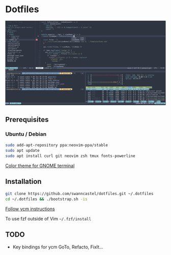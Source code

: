 # Dotfiles

![Dotfiles](./dotfiles.png "Screenshot of this dotfiles")

## Prerequisites

### Ubuntu / Debian

```bash
sudo add-apt-repository ppa:neovim-ppa/stable
sudo apt update
sudo apt install curl git neovim zsh tmux fonts-powerline
```

[Color theme for GNOME terminal](https://github.com/arcticicestudio/nord-gnome-terminal#installation)

## Installation

```bash
git clone https://github.com/swanncastel/dotfiles.git ~/.dotfiles
cd ~/.dotfiles && ./bootstrap.sh -is
```

[Follow ycm instructions](https://github.com/ycm-core/YouCompleteMe#linux-64-bit)

To use fzf outside of Vim
`~/.fzf/install`

## TODO

* Key bindings for ycm GoTo, Refacto, FixIt...
